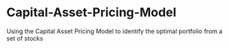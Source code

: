 # Capital-Asset-Pricing-Model
Using the Capital Asset Pricing Model to identify the optimal portfolio from a set of stocks
